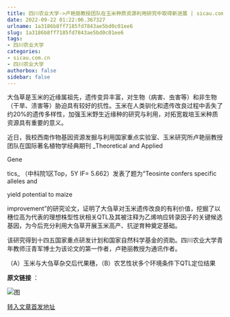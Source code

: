 ```yaml
---
title: 四川农业大学->卢艳丽教授团队在玉米种质资源利用研究中取得新进展 | sicau.com.cn
date: 2022-09-22 01:22:06.367327
urlname: 1a3186b8ff7185fd7843ae5bd0c01ee6
slug: 1a3186b8ff7185fd7843ae5bd0c01ee6
tags: 
- 四川农业大学
categories:
- sicau.com.cn
- 四川农业大学
authorbox: false
sidebar: false
---
```

大刍草是玉米的近缘属祖先，遗传变异丰富，对生物（病害、虫害等）和非生物（干旱、渍害等）胁迫具有较好的抗性。玉米在人类驯化和遗传改良过程中丢失了约20%的遗传多样性，加强玉米野生近缘种的研究与利用，对拓宽栽培玉米种质资源具有重要的意义。

近日，我校西南作物基因资源发掘与利用国家重点实验室、玉米研究所卢艳丽教授团队在国际著名植物学经典期刊 _Theoretical and Applied

Gene
<!--more-->
tics_ （中科院1区Top，5Y IF= 5.662）发表了题为“Teosinte confers specific alleles and

yield potential to maize

improvement”的研究论文，证明了大刍草对玉米遗传改良的有利价值，挖掘了以穗位高为代表的理想株型性状相关QTL及其被注释为乙烯响应转录因子的关键候选基因，为今后充分利用大刍草开展玉米高产、抗逆育种奠定基础。

该研究得到十四五国家重点研发计划和国家自然科学基金的资助。四川农业大学青年教师汪青军博士为该论文的第一作者，卢艳丽教授为通讯作者。

（A）玉米与大刍草杂交后代果穗，（B）农艺性状多个环境条件下QTL定位结果

**原文链接** ：

![图](https://news.sicau.edu.cn/__local/4/DD/68/FCE2BAA57D7FAA2FF26287A97B5_094F67FA_34557.jpg)

[转入文章首发地址](https://news.sicau.edu.cn/info/1078/69607.htm)